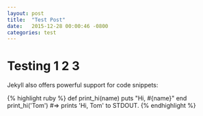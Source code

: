 ```yaml
---
layout: post
title:  "Test Post"
date:   2015-12-28 00:00:46 -0800
categories: test
---
```


# Testing 1 2 3

Jekyll also offers powerful support for code snippets:

{% highlight ruby %}
def print_hi(name)
  puts "Hi, #{name}"
end
print_hi('Tom')
#=> prints 'Hi, Tom' to STDOUT.
{% endhighlight %}

